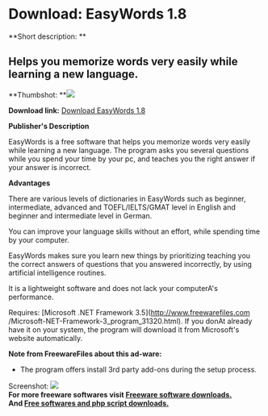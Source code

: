 # Download: EasyWords 1.8

**Short description: **

## Helps you memorize words very easily while learning a new language.

  
**Thumbshot: **![](http://www.freewarefiles.com/screenshot/easywords1_md.jpg)   
  
**Download link:** [Download EasyWords 1.8](http://freesoftwares.boysofts.com/EasyWords_program_57290.html)  
  

**Publisher's Description**  
  

EasyWords is a free software that helps you memorize words very easily while
learning a new language. The program asks you several questions while you
spend your time by your pc, and teaches you the right answer if your answer is
incorrect.

**Advantages**

There are various levels of dictionaries in EasyWords such as beginner,
intermediate, advanced and TOEFL/IELTS/GMAT level in English and beginner and
intermediate level in German.

You can improve your language skills without an effort, while spending time by
your computer.

EasyWords makes sure you learn new things by prioritizing teaching you the
correct answers of questions that you answered incorrectly, by using
artificial intelligence routines.

It is a lightweight software and does not lack your computerA's performance.

Requires: [Microsoft .NET Framework 3.5](http://www.freewarefiles.com
/Microsoft-NET-Framework-3_program_31320.html). If you donAt already have it
on your system, the program will download it from Microsoft's website
automatically.

**Note from FreewareFiles about this ad-ware:**

  * The program offers install 3rd party add-ons during the setup process. 

  
  
Screenshot: ![](http://www.freewarefiles.com/screenshot/easywords1.jpg)  
**For more freeware softwares visit [Freeware software downloads.](http://freesoftwares.boysofts.com/)**   
**And [Free softwares and php script downloads.](http://www.boysofts.com/)**

